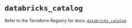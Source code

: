 # `databricks_catalog`

Refer to the Terraform Registry for docs: [`databricks_catalog`](https://registry.terraform.io/providers/databricks/databricks/1.82.0/docs/resources/catalog).
